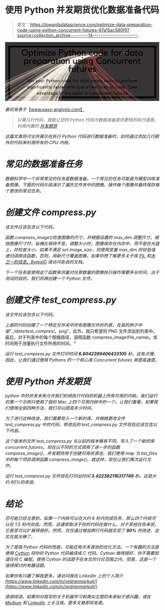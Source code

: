 # 使用 Python 并发期货优化数据准备代码

> 原文：<https://towardsdatascience.com/optimize-data-preparation-code-using-python-concurrent-futures-97a15ac580f6?source=collection_archive---------14----------------------->

![](img/f198db31792bc7710c1df72b14638fa1.png)

*最初发表于*【www.easy-analysis.com】

> **只需几行代码，就能让您的 Python 代码为数据准备提供更快的执行速度。利用内置的* [*并发期货*](https://docs.python.org/3/library/concurrent.futures.html)*

*这篇文章将讨论并展示在执行 Python 代码进行数据准备时，如何通过添加几行额外的代码来利用所有的 CPU 内核。*

# *常见的数据准备任务*

*数据科学中一个非常常见的任务是数据准备。一个常见的任务可能是为模型训练准备图像。下面的代码片段演示了遍历文件夹中的图像、操作每个图像并最终保存每个更改的常见任务。*

# *创建文件 compress.py*

*该文件应该包含以下代码。*

*函数 compress_image()检查图像的尺寸，并根据设置的 max_dim 调整尺寸。缩放图像尺寸时，纵横比保持不变。调整大小时，图像保存在内存中，而不是在光盘上，并检查大小。如果不满足 set image_size，则使用变量 max_dim 的较低值递归调用该函数，否则，用新尺寸覆盖图像。如果你想了解更多关于库 [PIL](https://pillow.readthedocs.io/en/5.3.x/) 和[木卫一的信息。BytesIO](https://docs.python.org/3/library/io.html) 请访问各自的文档。*

*下一个任务是使用这个函数来测量对任意数量的图像执行操作需要多长时间。出于测试的目的，我们将再创建一个 Python 文件。*

# *创建文件 test_compress.py*

*该文件应该包含以下代码。*

*上面的代码创建了一个特定文件夹中所有图像文件的列表，在我的例子中是“../data/test_compres/*。png”，此外，我只希望将 PNG 文件添加到列表中。最后，对于列表中的每个图像路径，调用函数 compress_image(file_name)。库时间用于测量执行文件所用的时间。*

*运行 test_compress.py 文件打印时间 **6.6042399406433105** 秒。这有点慢，因此，让我们通过使用 Pythons 的一个核心库 Concurrent futures 来提高速度。*

# *使用 Python 并发期货*

*python 中的并发未来允许我们利用执行代码的机器上所有可用的内核。我们运行的第一个示例只使用了我的 Mac 上四个可用内核中的一个。让我们看看，如果我们使用全部四种方法，我们可以提高多少时间。*

*为了进行这种改进，我们需要导入一个新的库，并稍微更改文件 test_compress.py 中的代码。修改后的 test_compress.py 文件现在应该包含以下内容。*

*这个版本的文件 test_compress.py 与以前的版本略有不同。导入了一个新的库 concurrent.futures。现在以不同的方式调用了进一步的函数 compress_image()。并发期货用于创建可用资源池，我们使用 map 为 list_files 中的每个项目调用函数 compress_image()。就这样，现在让我们再次运行文件。*

*运行 test_compress.py 文件现在打印出时间 **3.422382116317749** 秒。这是大约 90%的改进。*

# *结论*

*您可能已经注意到，如果一个内核可以在大约 6 秒内完成任务，那么四个内核可以在 1.5 秒内完成。然而，这通常取决于你的代码在做什么，对于其他任务来说，它甚至可以扩展得很好。然而，仅仅通过增加两行代码就实现了 **90%** 的改进，这实在是太棒了。*

*为了提高 Python 代码的性能，可能还有许多其他的优化方法。一个有趣的方法是使用 [Cython](https://cython.org/) 将你的 Python 代码编译成 C 代码。Cython 做得很好，你不需要知道任何 C 编程。使用 Cython 的话题不在本文的讨论范围之内，但是，这是一个值得探讨的有趣话题。*

*如果你有兴趣了解我更多。请访问我在 LinkedIn 上的个人简介[https://www.linkedin.com/in/vedranmarkulj/](https://www.linkedin.com/in/vedranmarkulj/)*

*感谢阅读。如果你对我写的关于机器学习和类似主题的未来帖子感兴趣，请在 [Medium](https://medium.com/@vedranmarkulj) 和 [LinkedIn](https://www.linkedin.com/in/vedranmarkulj/) 上关注我。更多文章即将发表。*